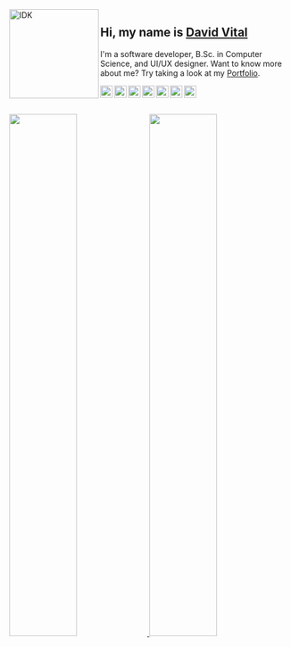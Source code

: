 
<img align="left" width="160" height="160" alt="IDK" src="https://user-images.githubusercontent.com/56490555/163879879-600bf8c2-9e6b-4384-879f-b23e0e43dc21.gif"/>


## Hi, my name is [David Vital][homepage]


I'm a software developer, B.Sc. in Computer Science, and UI/UX designer. Want to know more about me? Try taking a look at my [Portfolio](https://ddvital.github.io/portfolio/).
<!-- A JavaScript developer from [Chennai][about-chennai]. I currently manage the engineering team at [OSlash][oslash]. I love building applications & discussing new product ideas. Reach out to me on [twitter][twitter] if you'd like to talk ✌️ -->

<div>
  <a href="https://ddvital.me/">
    <img align="left" alt="ddvital's Portfolio" width="22px" height="22px" src="https://user-images.githubusercontent.com/56490555/172043794-f356b4c8-02c8-4059-92cb-6f4e4898d67e.png"/>
  </a>
  <a href="https://www.linkedin.com/in/ddvital/">
    <img align="left" alt="ddvital's Linkedin" width="22px" src="https://user-images.githubusercontent.com/56490555/161457095-b41d6537-829a-4d3f-9d60-f03bc7f2b9f2.svg"/>
  </a>
  <a href="https://www.dribbble.com/ddvital/">
    <img align="left" alt="ddvital's Dribbble" width="22px" src="https://user-images.githubusercontent.com/56490555/161457091-91ac6826-1dca-40df-9614-47970fbbb892.svg"/>
  </a>
  <a href="https://www.npmjs.com/~ddvital">
    <img align="left" alt="ddvital's NPM" width="22px" src="https://user-images.githubusercontent.com/56490555/172043412-23a11e96-cb13-4245-900a-118fc541b544.png"/>
  </a>
  <a href="https://www.figma.com/@ddvital">
    <img align="left" alt="ddvital's Figma" width="22px" src="https://user-images.githubusercontent.com/56490555/172043414-0fb5dae9-347a-47e4-89ed-115281c65307.png"/>
  </a>
  <a href="https://www.goodreads.com/ddvital">
    <img align="left" alt="ddvital's Goodreads" width="22px" height="22px" src="https://user-images.githubusercontent.com/56490555/163886776-a26cffd8-75ac-49ff-9bac-49e36b2c2efd.png"/>
  </a>
  <a href="https://www.duolingo.com/profile/ddVital">
    <img align="left" alt="ddvital's Duolingo" width="22px" height="22px" src="https://user-images.githubusercontent.com/56490555/163877954-d6c63355-cbc2-4925-9d6b-ddd21499fb24.png"/>
</div>

</br>
</br>
</br>
<!-- [![Twitter Follow](https://img.shields.io/twitter/follow/dani_akash_?color=%20%2300acee&label=Follow%20me%20on%20Twitter&style=for-the-badge)][twitter] [![Twitch Status](https://img.shields.io/twitch/status/dani_akash_?label=LiveStream&style=for-the-badge)][twitch] [![Reddit User Karma](https://img.shields.io/reddit/user-karma/combined/dani_akash_?style=for-the-badge)][reddit] -->


<!-- ## hello, world <div style=""><a href="https://www.twitter.com/ddvital_/"><img align="left" alt="ddvital's twitter" width="22px" src="https://user-images.githubusercontent.com/56490555/161457096-c24861f8-41b0-4666-9661-81edd34faa76.svg"/></a><a href="https://www.dribbble.com/ddvital/"><img align="left" alt="ddvital's Dribbble" width="22px" src="https://user-images.githubusercontent.com/56490555/161457091-91ac6826-1dca-40df-9614-47970fbbb892.svg"/></a><a href="https://www.linkedin.com/in/ddvital/"><img align="left" alt="ddvital's Linkedin" width="22px" src="https://user-images.githubusercontent.com/56490555/161457095-b41d6537-829a-4d3f-9d60-f03bc7f2b9f2.svg"/></a><a href="https://stackoverflow.com/users/17768136/david"><img align="left" alt="ddvital's Stackoverflow" width="22px" height="22px" src="https://user-images.githubusercontent.com/56490555/161457094-35a97172-a7ae-40b3-9f4e-0b26d9b22b61.svg"/></a></div> -->

<!-- [![Twitter](https://user-images.githubusercontent.com/56490555/161457096-c24861f8-41b0-4666-9661-81edd34faa76.svg)](https://www.twitter.com/ddvital_/) [![Dribbble](https://user-images.githubusercontent.com/56490555/161457091-91ac6826-1dca-40df-9614-47970fbbb892.svg)](https://www.dribbble.com/ddvital/) [![LinkedIn](https://user-images.githubusercontent.com/56490555/161457095-b41d6537-829a-4d3f-9d60-f03bc7f2b9f2.svg)](https://www.linkedin.com/in/ddvital/) [![StackOverFlow](https://user-images.githubusercontent.com/56490555/161457094-35a97172-a7ae-40b3-9f4e-0b26d9b22b61.svg)](https://stackoverflow.com/users/17768136/david) -->

<!-- I'm a software developer, B.Sc. in Computer Science, and UI/UX designer. Want to know more about me? Try taking a look at my [Portfolio](https://ddvital.github.io/portfolio/). -->

<!-- **main skills:** -->
<!-- 
<div style="display: inline_block">
  <img align="center" alt="Js" height="30" width="40" src="https://raw.githubusercontent.com/devicons/devicon/master/icons/javascript/javascript-plain.svg">
  <img align="center" alt="NodeJs" height="30" width="40" src="https://raw.githubusercontent.com/devicons/devicon/master/icons/nodejs/nodejs-plain.svg">
  <img align="center" alt="NodeJs" height="30" width="40" src="https://raw.githubusercontent.com/devicons/devicon/master/icons/nextjs/nextjs-original.svg">
  <img align="center" alt="Vue" height="30" width="40" src="https://raw.githubusercontent.com/devicons/devicon/master/icons/vuejs/vuejs-original.svg">
  <img align="center" alt="React" height="30" width="40" src="https://raw.githubusercontent.com/devicons/devicon/master/icons/react/react-original.svg">
  <img align="center" alt="Ts" height="30" width="40" src="https://raw.githubusercontent.com/devicons/devicon/master/icons/typescript/typescript-plain.svg">
  <img align="center" alt="HTML" height="30" width="40" src="https://raw.githubusercontent.com/devicons/devicon/master/icons/html5/html5-original.svg">
  <img align="center" alt="CSS" height="30" width="40" src="https://raw.githubusercontent.com/devicons/devicon/master/icons/css3/css3-original.svg">
  <img align="center" alt="Python" height="30" width="40" src="https://raw.githubusercontent.com/devicons/devicon/master/icons/python/python-original.svg">
  <img align="center" alt="Django" height="30" width="40" src="https://raw.githubusercontent.com/devicons/devicon/master/icons/django/django-plain.svg">
  <img align="center" alt="C" height="30" width="40" src="https://raw.githubusercontent.com/devicons/devicon/master/icons/c/c-original.svg">
  <img align="center" alt="Cpp" height="30" width="40" src="https://raw.githubusercontent.com/devicons/devicon/master/icons/cplusplus/cplusplus-original.svg">
</div>
</br> -->


<div style="display: inline_block">
  <a href="https://github.com/ddvital">
  <img width="49%" src="https://github-readme-stats.vercel.app/api?username=ddvital&include_all_commits=true&show_icons=true&&bg_color=DD272700&theme=dark&title_color=4961dc&icon_color=4961dc&hide_border=true&include_all_commits=true&count_private=true"/>
  <img width="49%" src="https://github-readme-streak-stats.herokuapp.com?user=ddvital&theme=cobalt&hide_border=true&date_format=M%20j%5B%2C%20Y%5D&background=DD272700&sideNums=4961DC&ring=4961DC&fire=4961DC&sideLabels=9e9e9e&currStreakNum=4961DC&stroke=232323&dates=9e9e9e&currStreakLabel=4961DC">
    
</div>

[homepage]: https://ddvital.me
[dribbble]: https://www.dribbble.com/ddvital/
[linkedin]: https://www.linkedin.com/in/ddvital/
[duo]: https://www.duolingo.com/profile/ddVital
